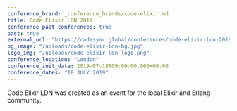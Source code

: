 ```yaml
---
conference_brand: _conference_brands/code-elixir.md
title: Code Elixir LDN 2019
conference_past_conferences: true
past: true
external_url: "https://codesync.global/conferences/code-elixir-ldn-2019/"
bg_image: "/uploads/code-elixir-ldn-bg.jpg"
logo_img: "/uploads/code-elixir-ldn-logo.png"
conference_location: "London"
conference_init_date: 2019-07-18T09:00:00.000+00:00
conference_dates: "18 JULY 2019"
---
```


Code Elixir LDN was created as an event for the local Elixir and Erlang community.
